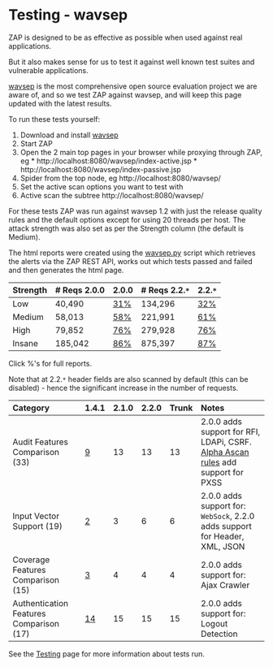 # Testing - wavsep

ZAP is designed to be as effective as possible when used against real applications.

But it also makes sense for us to test it against well known test suites and vulnerable applications.

[wavsep](https://github.com/sectooladdict/wavsep) is the most comprehensive open source evaluation project we are aware of, and so we test ZAP against wavsep, and will keep this page updated with the latest results.

To run these tests yourself:
  1. Download and install [wavsep](https://github.com/sectooladdict/wavsep)
  1. Start ZAP
  1. Open the 2 main top pages in your browser while proxying through ZAP, eg
    * http://localhost:8080/wavsep/index-active.jsp
    * http://localhost:8080/wavsep/index-passive.jsp
  1. Spider from the top node, eg http://localhost:8080/wavsep/
  1. Set the active scan options you want to test with
  1. Active scan the subtree http://localhost:8080/wavsep/

For these tests ZAP was run against wavsep 1.2 with just the release quality rules and the default options except for using 20 threads per host. The attack strength was also set as per the Strength column (the default is Medium).

The html reports were created using the [wavsep.py](https://github.com/zaproxy/zaproxy/blob/develop/python/scripts/wavsep/wavsep.py) script which retrieves the alerts via the ZAP REST API, works out which tests passed and failed and then generates the html page.

| **Strength** | **# Reqs 2.0.0** | **2.0.0** | **# Reqs 2.2.`*`** | **2.2.`*`** |
|:-------------|:-----------------|:----------|:-------------------|:------------|
| Low          | 40,490           | [31%](https://github.com/zaproxy/zaproxy/tree/develop/python/scripts/wavsep/report-v2.0.0-low.html) | 134,296            | [32%](https://github.com/zaproxy/zaproxy/tree/develop/python/scripts/wavsep/report-v2.2.1-low.html) |
| Medium       | 58,013           | [58%](https://github.com/zaproxy/zaproxy/tree/develop/python/scripts/wavsep/report-v2.0.0-medium.html) | 221,991            | [61%](https://github.com/zaproxy/zaproxy/tree/develop/python/scripts/wavsep/report-v2.2.1-medium.html) |
| High         | 79,852           | [76%](https://github.com/zaproxy/zaproxy/tree/develop/python/scripts/wavsep/report-v2.0.0-high.html) | 279,928            | [76%](https://github.com/zaproxy/zaproxy/tree/develop/python/scripts/wavsep/report-v2.2.1-high.html) |
| Insane       | 185,042          | [86%](https://github.com/zaproxy/zaproxy/tree/develop/python/scripts/wavsep/report-v2.0.0-insane.html) | 875,397            | [87%](https://github.com/zaproxy/zaproxy/tree/develop/python/scripts/wavsep/report-v2.2.1-insane.html) |

Click %'s for full reports.

Note that at 2.2.`*` header fields are also scanned by default (this can be disabled) - hence the significant increase in the number of requests.


| **Category** | **1.4.1** | **2.1.0** | **2.2.0** | **Trunk** | **Notes** |
|:-------------|:----------|:----------|:----------|:----------|:----------|
| Audit Features Comparison (33) | [9](http://www.sectoolmarket.com/audit-features-comparison-unified-list.html) | 13        | 13        | 13        | 2.0.0 adds support for RFI, LDAPi, CSRF. [Alpha Ascan rules](https://github.com/zaproxy/zap-extensions/wiki/HelpAddonsAscanrulesAlphaAscanalpha) add support for PXSS |
| Input Vector Support (19) | [2](http://www.sectoolmarket.com/input-vector-support-unified-list.html) | 3         | 6         | 6         | 2.0.0 adds support for: `WebSock`, 2.2.0 adds support for Header, XML, JSON |
| Coverage Features Comparison (15) | [3](http://www.sectoolmarket.com/coverage-features-comparison-unified-list.html) | 4         | 4         |  4        | 2.0.0 adds support for: Ajax Crawler |
| Authentication Features Comparison (17) | [14](http://www.sectoolmarket.com/authentication-features-comparison-unified-list.html) | 15        | 15        | 15        | 2.0.0 adds support for: Logout Detection |



See the [Testing](https://github.com/zaproxy/zaproxy/wiki/Testing) page for more information about tests run.